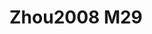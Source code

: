 # Zhou2008 M29
<a name="material" />
<script type="application/ld+json">

  {
    "@context": "https://schema.org/",
    "@type": "ChemicalSubstance",
    "http://purl.org/dc/terms/conformsTo":
      {
        "@type": "CreativeWork",
        "@id": "https://bioschemas.org/profiles/ChemicalSubstance/0.4-RELEASE/"
      },
    "@id": "https://egonw.github.io/nanowiki/nanowiki241.html#material",
    "name": "Zhou2008 M29",
    "sameAs: "http://127.0.0.1/mediawiki/index.php/Special:URIResolver/Zhou2008_M29"
  }
</script>

